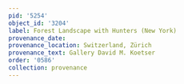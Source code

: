 ```yaml
---
pid: '5254'
object_id: '3204'
label: Forest Landscape with Hunters (New York)
provenance_date:
provenance_location: Switzerland, Zürich
provenance_text: Gallery David M. Koetser
order: '0586'
collection: provenance
---
```

